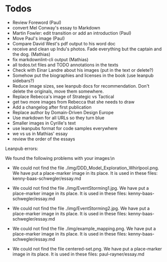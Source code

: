 # Todos

- Review Foreword (Paul)
- convert Mel Conway's essay to Markdown
- Martin Fowler: edit transition or add an introduction (Paul)
- Move Paul's image (Paul)
- Compare David West's pdf output to his word doc
- receive and clean up Indu's photos. Fade everything but the captain and the dog. (Mathias)
- fix markdownlint-cli output (Mathias)
- all todos.txt files and TODO annotations in the texts 
- Check with Einar Landre about his images (put in the text or delete?)
- Somehow put the biographies and licenses in the book (use leanpub sidebars?)
- Reduce image sizes, see leanpub docs for recommendation. Don't delete the originals, move them somewhere. 
- Replace Rebecca's image of Strategic vs Tactical
- get two more images from Rebecca that she needs to draw
- Add a changelog after first publication
- Replace author by Domain-Driven Design Europe
- Use markdown for all URLs so they turn blue
- Smaller images in Cyrille's text
- use leanpubs format for code samples everywhere
- we vs us in Mathias' essay
- review the order of the essays

Leanpub errors:

We found the following problems with your images:\n
- We could not find the file ./img/DDD_Model_Exploration_Whirlpool.png. We have put a place-marker image in its place. It is used in these files: kenny-baas-schwegler/essay.md

- We could not find the file ./img/EventStorming1.jpg. We have put a place-marker image in its place. It is used in these files: kenny-baas-schwegler/essay.md

- We could not find the file ./img/EventStorming2.jpg. We have put a place-marker image in its place. It is used in these files: kenny-baas-schwegler/essay.md

- We could not find the file ./img/example_mapping.png. We have put a place-marker image in its place. It is used in these files: kenny-baas-schwegler/essay.md

- We could not find the file centered-set.png. We have put a place-marker image in its place. It is used in these files: paul-rayner/essay.md